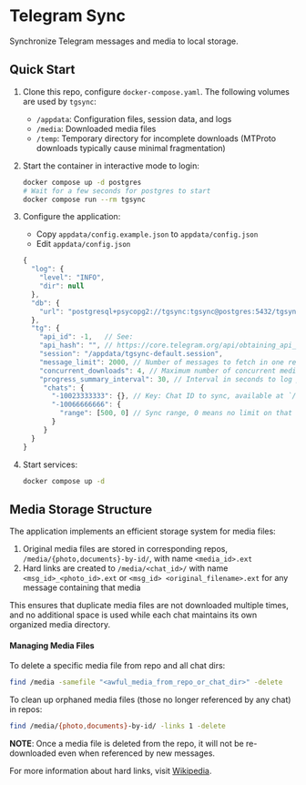 # Telegram Sync

Synchronize Telegram messages and media to local storage.


## Quick Start

1. Clone this repo, configure `docker-compose.yaml`. The following volumes are used by `tgsync`:
    * `/appdata`: Configuration files, session data, and logs
    * `/media`: Downloaded media files
    * `/temp`: Temporary directory for incomplete downloads (MTProto downloads typically cause minimal fragmentation)

2. Start the container in interactive mode to login:
   ```sh
   docker compose up -d postgres
   # Wait for a few seconds for postgres to start
   docker compose run --rm tgsync
   ```

3. Configure the application:
   - Copy `appdata/config.example.json` to `appdata/config.json`
   - Edit `appdata/config.json`

   ```js
   {
     "log": {
       "level": "INFO",
       "dir": null
     },
     "db": {
       "url": "postgresql+psycopg2://tgsync:tgsync@postgres:5432/tgsync"
     },
     "tg": {
       "api_id": -1,   // See:
       "api_hash": "", // https://core.telegram.org/api/obtaining_api_id
       "session": "/appdata/tgsync-default.session",
       "message_limit": 2000, // Number of messages to fetch in one request
       "concurrent_downloads": 4, // Maximum number of concurrent media downloads
       "progress_summary_interval": 30, // Interval in seconds to log progress summary
        "chats": {
          "-10023333333": {}, // Key: Chat ID to sync, available at `/appdata/chats.json` after first login
          "-10066666666": {
            "range": [500, 0] // Sync range, 0 means no limit on that side, leave empty to sync all messages
          }
        }
     }
   }
   ```

4. Start services:
   ```sh
   docker compose up -d
   ```


## Media Storage Structure

The application implements an efficient storage system for media files:

1. Original media files are stored in corresponding repos, `/media/{photo,documents}-by-id/`, with name `<media_id>.ext`
2. Hard links are created to `/media/<chat_id>/` with name `<msg_id>_<photo_id>.ext` or `<msg_id> <original_filename>.ext`
for any message containing that media

This ensures that duplicate media files are not downloaded multiple times, and no additional space is used while each
chat maintains its own organized media directory.


#### Managing Media Files

To delete a specific media file from repo and all chat dirs:
```sh
find /media -samefile "<awful_media_from_repo_or_chat_dir>" -delete
```

To clean up orphaned media files (those no longer referenced by any chat) in repos:
```sh
find /media/{photo,documents}-by-id/ -links 1 -delete
```

**NOTE**: Once a media file is deleted from the repo, it will not be re-downloaded even when referenced by new messages.

For more information about hard links, visit [Wikipedia](https://en.wikipedia.org/wiki/Hard_link).
